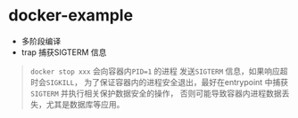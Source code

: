 # docker-example

- 多阶段编译
- trap 捕获SIGTERM 信息

> `docker stop xxx` 会向容器内`PID=1` 的进程
发送`SIGTERM` 信息，如果响应超时会`SIGKILL`，
为了保证容器内的进程安全退出，最好在entrypoint
中捕获`SIGTERM` 并执行相关保护数据安全的操作，
否则可能导致容器内进程数据丢失，尤其是数据库等应用。
